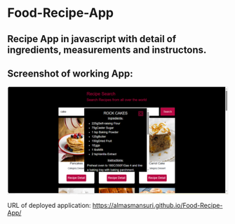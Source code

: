 # Food-Recipe-App

## Recipe App in javascript with detail of ingredients, measurements and instructons.

## Screenshot of working App:

![Recipe_App_Screenshot](Screenshot.png)

URL of deployed application:
https://almasmansuri.github.io/Food-Recipe-App/
